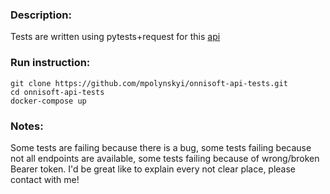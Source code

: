 ### Description:
Tests are written using pytests+request for this [api](https://qa-test-develop.marlin.onnisoft.com/swagger/index.html) 

### Run instruction:
```
git clone https://github.com/mpolynskyi/onnisoft-api-tests.git
cd onnisoft-api-tests
docker-compose up
```
### Notes:
Some tests are failing because there is a bug, some tests failing because not all endpoints are available, some tests failing because of wrong/broken Bearer token. I'd be great like to explain every not clear place, please contact with me!